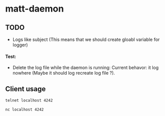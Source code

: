 # matt-daemon

## TODO
- Logs like subject (This means that we should create gloabl variable for logger)


#### Test:
- Delete the log file while the daemon is running: Current behavor: it log nowhere (Maybe it should log recreate log file ?).

## Client usage

```bash
telnet localhost 4242
```

```bash
nc localhost 4242
```

